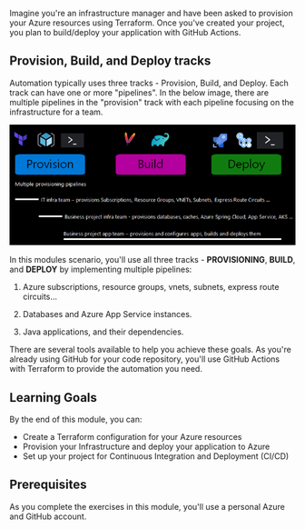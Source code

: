 Imagine you're an infrastructure manager and have been asked to provision your Azure resources using Terraform. Once you've created your project, you plan to build/deploy your application with GitHub Actions.

## Provision, Build, and Deploy tracks

Automation typically uses three tracks - Provision, Build, and Deploy.
Each track can have one or more "pipelines".
In the below image, there are multiple pipelines in the "provision" track with each pipeline focusing on the infrastructure for a team.

![track types.](../media/1-tracks.png)

In this modules scenario, you'll use all three tracks - **PROVISIONING**, **BUILD**, and **DEPLOY** by implementing multiple pipelines:

1. Azure subscriptions, resource groups, vnets, subnets, express route circuits…

1. Databases and Azure App Service instances.

1. Java applications, and their dependencies.

There are several tools available to help you achieve these goals. As you're already using GitHub for your code repository, you'll use GitHub Actions with Terraform to provide the automation you need.

## Learning Goals

By the end of this module, you can:

- Create a Terraform configuration for your Azure resources
- Provision your Infrastructure and deploy your application to Azure
- Set up your project for Continuous Integration and Deployment (CI/CD)

## Prerequisites

As you complete the exercises in this module, you'll use a personal Azure and GitHub account.
